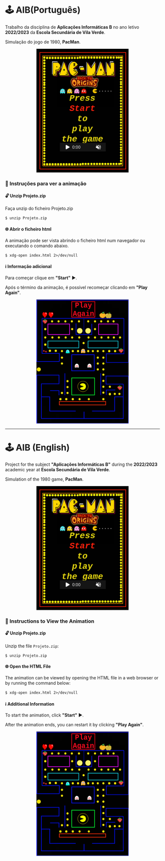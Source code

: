 # 🕹️ AIB(Português)
Trabalho da disciplina de **Aplicações Informáticas B** no ano letivo **2022/2023** da **Escola Secundária de Vila Verde**.

Simulação do jogo de 1980, **PacMan**.

<p align="center">
  <img src="TelaInicial.png" alt="Descrição da imagem" width="300">
</p>

### 📂 Instruções para ver a animação

#### 🔓 Unzip Projeto.zip

Faça unzip do ficheiro Projeto.zip

```console
$ unzip Projeto.zip
```

#### 🌐 Abrir o ficheiro html

A animação pode ser vista abrindo o ficheiro html num navegador ou executando o comando abaixo.

```console
$ xdg-open index.html 2>/dev/null
```

#### ℹ️ Informação adicional

Para começar clique em **"Start"** ▶️.

Após o término da animação, é possível recomeçar clicando em **"Play Again"**.

<p align="center">
  <img src="TelaPlayAgain.png" alt="Descrição da imagem" width="300">
</p>

---

# 🕹️ AIB (English)

Project for the subject **"Aplicações Informáticas B"** during the **2022/2023** academic year at **Escola Secundária de Vila Verde**.

Simulation of the 1980 game, **PacMan**.

<p align="center">
  <img src="TelaInicial.png" alt="Image description" width="300">
</p>

### 📂 Instructions to View the Animation

#### 🔓 Unzip Projeto.zip

Unzip the file `Projeto.zip`:

```console
$ unzip Projeto.zip
```

#### 🌐 Open the HTML File

The animation can be viewed by opening the HTML file in a web browser or by running the command below:

```console
$ xdg-open index.html 2>/dev/null
```

#### ℹ️ Additional Information

To start the animation, click **"Start"** ▶️.

After the animation ends, you can restart it by clicking **"Play Again"**.

<p align="center">
  <img src="TelaPlayAgain.png" alt="Descrição da imagem" width="300">
</p>
